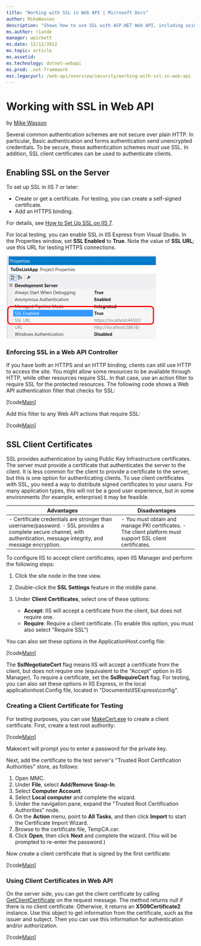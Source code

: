 ```yaml
---
title: "Working with SSL in Web API | Microsoft Docs"
author: MikeWasson
description: "Shows how to use SSL with ASP.NET Web API, including using SSL client certificates."
ms.author: riande
manager: wpickett
ms.date: 12/12/2012
ms.topic: article
ms.assetid: 
ms.technology: dotnet-webapi
ms.prod: .net-framework
msc.legacyurl: /web-api/overview/security/working-with-ssl-in-web-api
---
```

Working with SSL in Web API
====================
by [Mike Wasson](https://github.com/MikeWasson)

Several common authentication schemes are not secure over plain HTTP. In particular, Basic authentication and forms authentication send unencrypted credentials. To be secure, these authentication schemes *must* use SSL. In addition, SSL client certificates can be used to authenticate clients.

## Enabling SSL on the Server

To set up SSL in IIS 7 or later:

- Create or get a certificate. For testing, you can create a self-signed certificate.
- Add an HTTPS binding.

For details, see [How to Set Up SSL on IIS 7](http://www.iis.net/learn/manage/configuring-security/how-to-set-up-ssl-on-iis).

For local testing, you can enable SSL in IIS Express from Visual Studio. In the Properties window, set **SSL Enabled** to **True**. Note the value of **SSL URL**; use this URL for testing HTTPS connections.

![](working-with-ssl-in-web-api/_static/image1.png)

### Enforcing SSL in a Web API Controller

If you have both an HTTPS and an HTTP binding, clients can still use HTTP to access the site. You might allow some resources to be available through HTTP, while other resources require SSL. In that case, use an action filter to require SSL for the protected resources. The following code shows a Web API authentication filter that checks for SSL:

[!code[Main](working-with-ssl-in-web-api/samples/sample1.xml)]

Add this filter to any Web API actions that require SSL:

[!code[Main](working-with-ssl-in-web-api/samples/sample2.xml)]

## SSL Client Certificates

SSL provides authentication by using Public Key Infrastructure certificates. The server must provide a certificate that authenticates the server to the client. It is less common for the client to provide a certificate to the server, but this is one option for authenticating clients. To use client certificates with SSL, you need a way to distribute signed certificates to your users. For many application types, this will not be a good user experience, but in some environments (for example, enterprise) it may be feasible.

| Advantages | Disadvantages |
| --- | --- |
| - Certificate credentials are stronger than username/password. - SSL provides a complete secure channel, with authentication, message integrity, and message encryption. | - You must obtain and manage PKI certificates. - The client platform must support SSL client certificates. |

To configure IIS to accept client certificates, open IIS Manager and perform the following steps:

1. Click the site node in the tree view.
2. Double-click the **SSL Settings** feature in the middle pane.
3. Under **Client Certificates**, select one of these options: 

    - **Accept**: IIS will accept a certificate from the client, but does not require one.
    - **Require**: Require a client certificate. (To enable this option, you must also select "Require SSL")

You can also set these options in the ApplicationHost.config file:

[!code[Main](working-with-ssl-in-web-api/samples/sample3.xml)]

The **SslNegotiateCert** flag means IIS will accept a certificate from the client, but does not require one (equivalent to the "Accept" option in IIS Manager). To require a certificate, set the **SslRequireCert** flag. For testing, you can also set these options in IIS Express, in the local applicationhost.Config file, located in "Documents\IISExpress\config".

### Creating a Client Certificate for Testing

For testing purposes, you can use [MakeCert.exe](https://msdn.microsoft.com/en-US/library/bfsktky3.aspx) to create a client certificate. First, create a test root authority:

[!code[Main](working-with-ssl-in-web-api/samples/sample4.xml)]

Makecert will prompt you to enter a password for the private key.

Next, add the certificate to the test server's "Trusted Root Certification Authorities" store, as follows:

1. Open MMC.
2. Under **File**, select **Add/Remove Snap-In**.
3. Select **Computer Account**.
4. Select **Local computer** and complete the wizard.
5. Under the navigation pane, expand the "Trusted Root Certification Authorities" node.
6. On the **Action** menu, point to **All Tasks**, and then click **Import** to start the Certificate Import Wizard.
7. Browse to the certificate file, TempCA.cer.
8. Click **Open**, then click **Next** and complete the wizard. (You will be prompted to re-enter the password.)

Now create a client certificate that is signed by the first certificate:

[!code[Main](working-with-ssl-in-web-api/samples/sample5.xml)]

### Using Client Certificates in Web API

On the server side, you can get the client certificate by calling [GetClientCertificate](https://msdn.microsoft.com/en-us/library/system.net.http.httprequestmessageextensions.getclientcertificate.aspx) on the request message. The method returns null if there is no client certificate. Otherwise, it returns an **X509Certificate2** instance. Use this object to get information from the certificate, such as the issuer and subject. Then you can use this information for authentication and/or authorization.

[!code[Main](working-with-ssl-in-web-api/samples/sample6.xml)]